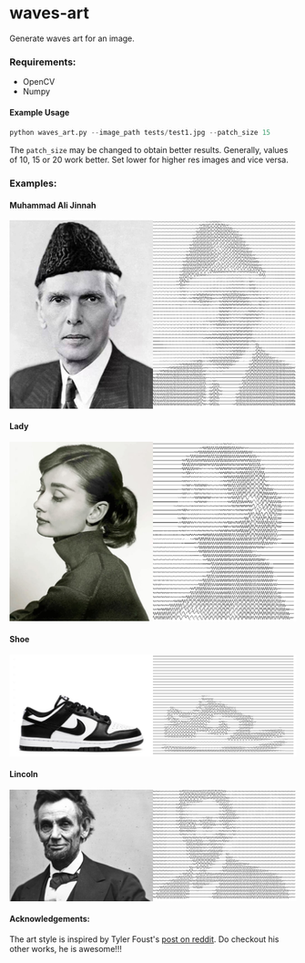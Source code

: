 # waves-art
Generate waves art for an image.

### Requirements:
- OpenCV
- Numpy

#### Example Usage
```python
python waves_art.py --image_path tests/test1.jpg --patch_size 15
```
The `patch_size` may be changed to obtain better results. Generally, values of 10, 15 or 20 work better. Set lower for higher res images and vice versa.

### Examples:
#### Muhammad Ali Jinnah
![Muhammad Ali Jinnah](https://github.com/hamzarawal/waves-art/blob/main/tests/jinnah.jpg?raw=true)

#### Lady
![Lady](https://github.com/hamzarawal/waves-art/blob/main/tests/lady.jpg?raw=true)


#### Shoe
![Shoe](https://github.com/hamzarawal/waves-art/blob/main/tests/shoe.jpg?raw=true)


#### Lincoln
![Lincoln](https://github.com/hamzarawal/waves-art/blob/main/tests/lincoln.jpg?raw=true)


#### Acknowledgements:
The art style is inspired by Tyler Foust's [post on reddit](https://www.reddit.com/r/pics/comments/slh2zg/experimenting_with_new_methods_to_make_single/). Do checkout his other works, he is awesome!!!
